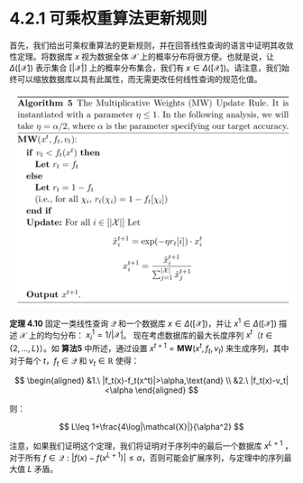 # 4.2.1 可乘权重算法更新规则

首先，我们给出可乘权重算法的更新规则，并在回答线性查询的语言中证明其收敛性定理。将数据库 $x$ 视为数据全体 $\mathcal{X}$ 上的概率分布将很方便。也就是说，让 $\Delta([\mathcal{X}])$ 表示集合 $[|\mathcal{X}|]$ 上的概率分布集合，我们有 $x \in\Delta([\mathcal{X}])$。请注意，我们始终可以缩放数据库以具有此属性，而无需更改任何线性查询的规范化值。

![可乘权重算法更新规则](/4-Releasing-Linear-Quries-with-Correlated-Error/img/MWUpdateRule.png)

**定理 4.10** 固定一类线性查询 $\mathcal{Q}$ 和一个数据库 $x \in\Delta([\mathcal{X}])$，并让 $x^1 \in\Delta([\mathcal{X}])$ 描述 $\mathcal{X}$ 上的均匀分布：
$x_i^1=1/|\mathcal{X}|$。 现在考虑数据库的最大长度序列 $x^t$（$t\in\{2,...,L\}$）。如 **算法5** 中所述，通过设置 $x^{t+1}=\boldsymbol{MW}(x^t,f_t,v_t)$ 来生成序列，其中对于每个 $t$，$f_t\in\mathcal{Q}$ 和  $v_t \in\mathbb{R}$ 使得：

$$
\begin{aligned}
   &1.\ |f_t(x)-f_t(x^t)|>\alpha,\text{and} \\
   &2.\ |f_t(x)-v_t| <\alpha
\end{aligned}
$$

则：

$$
L\leq 1+\frac{4\log|\mathcal{X}|}{\alpha^2}
$$

注意，如果我们证明这个定理，我们将证明对于序列中的最后一个数据库 $x^{L+1}$ ，对于所有 $f\in \mathcal{Q}:|f(x)-f(x^{L+1})|\leq \alpha$，否则可能会扩展序列，与定理中的序列最大值 $L$ 矛盾。
